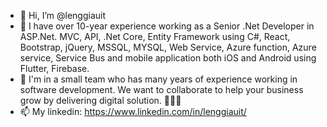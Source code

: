 - 👋 Hi, I’m @lenggiauit
- 👀 I have over 10-year experience working as a Senior .Net Developer in ASP.Net. MVC, API, .Net Core, Entity Framework using C#, React, Bootstrap, jQuery, MSSQL, MYSQL, Web Service, Azure function, Azure service, Service Bus and mobile application both iOS and Android using Flutter, Firebase.
- 💞️ I'm in a small team who has many years of experience working in software development. We want to collaborate to help your business grow by delivering digital solution. 🚀🚀🚀
- 📫 My linkedin: https://www.linkedin.com/in/lenggiauit/

<!---
lenggiauit/lenggiauit is a ✨ special ✨ repository because its `README.md` (this file) appears on your GitHub profile.
You can click the Preview link to take a look at your changes.
--->
